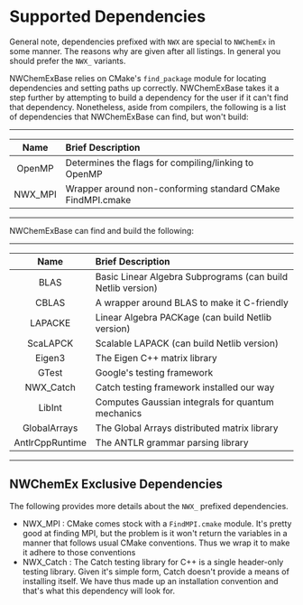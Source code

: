 Supported Dependencies
======================

General note, dependencies prefixed with `NWX` are special to `NWChemEx` in some
manner.  The reasons why are given after all listings.  In general you should
prefer the `NWX_` variants.

NWChemExBase relies on CMake's `find_package` module for locating dependencies
and setting paths up correctly.  NWChemExBase takes it a step further by 
attempting to build a dependency for the user if it can't find that 
dependency.  Nonetheless, aside from compilers, the following is a list of 
dependencies that NWChemExBase can find, but won't build:

--------------------------------------------------------------------------------
| Name            | Brief Description                                          |  
| :-------------: | :--------------------------------------------------------- |   
| OpenMP          | Determines the flags for compiling/linking to OpenMP       |
| NWX_MPI         | Wrapper around non-conforming standard CMake FindMPI.cmake |
--------------------------------------------------------------------------------
  

NWChemExBase can find and build the following:

--------------------------------------------------------------------------------
| Name            | Brief Description                                          |  
| :-------------: | :--------------------------------------------------------- |  
| BLAS            | Basic Linear Algebra Subprograms (can build Netlib version)|
| CBLAS           | A wrapper around BLAS to make it C-friendly                |
| LAPACKE         | Linear Algebra PACKage (can build Netlib version)          |
| ScaLAPCK        | Scalable LAPACK (can build Netlib version)
| Eigen3          | The Eigen C++ matrix library                               |
| GTest           | Google's testing framework                                 |
| NWX_Catch       | Catch testing framework installed our way                  |
| LibInt          | Computes Gaussian integrals for quantum mechanics          |
| GlobalArrays    | The Global Arrays distributed matrix library               |
| AntlrCppRuntime | The ANTLR grammar parsing library                          |
--------------------------------------------------------------------------------

NWChemEx Exclusive Dependencies
-------------------------------

The following provides more details about the `NWX_` prefixed dependencies.

- NWX_MPI : CMake comes stock with a `FindMPI.cmake` module.  It's pretty good
  at finding MPI, but the problem is it won't return the variables in a manner
  that follows usual CMake conventions.  Thus we wrap it to make it adhere to
  those conventions
- NWX_Catch : The Catch testing library for C++ is a single header-only testing 
  library.  Given it's simple form, Catch doesn't provide a means of 
  installing itself.  We have thus made up an installation convention and 
  that's what this dependency will look for.    
